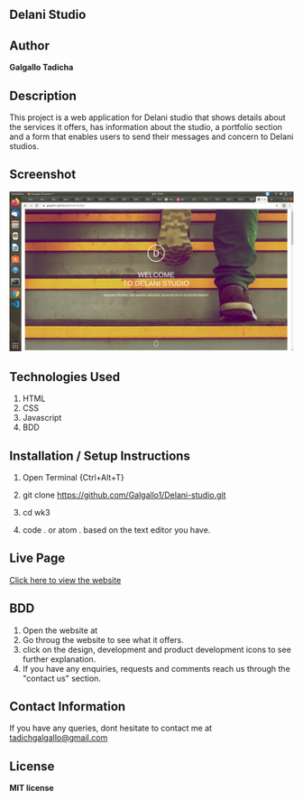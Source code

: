 ## Delani Studio

## Author
 **Galgallo Tadicha**

## Description
This project is a web application for Delani studio that shows details about the services it offers, has information about the studio, a portfolio section and a form that enables users to send their messages and concern to Delani studios.

## Screenshot
<img src="Screenshot from 2020-04-14 12-41-06.png" width="800" length="400">

## Technologies Used
1. HTML
2. CSS
3. Javascript
4. BDD


## Installation / Setup Instructions

1. Open Terminal {Ctrl+Alt+T}

2. git clone https://github.com/Galgallo1/Delani-studio.git

3. cd wk3

4. code . or atom . based on the text editor you have.

## Live Page
<a href="https://galgallo1.github.io/Delani-Studio//">Click here to view the website</a>

## BDD

1. Open the website at <a href="https://galgallo1.github.io/Delani-Studio//"></a>
2. Go throug the website to see what it offers.
3. click on the design, development and product development icons to see further explanation.
4. If you have any enquiries, requests and comments reach us through  the "contact us" section.


## Contact Information
  If you have any queries, dont hesitate to contact me at tadichgalgallo@gmail.com

## License

**MIT license**
